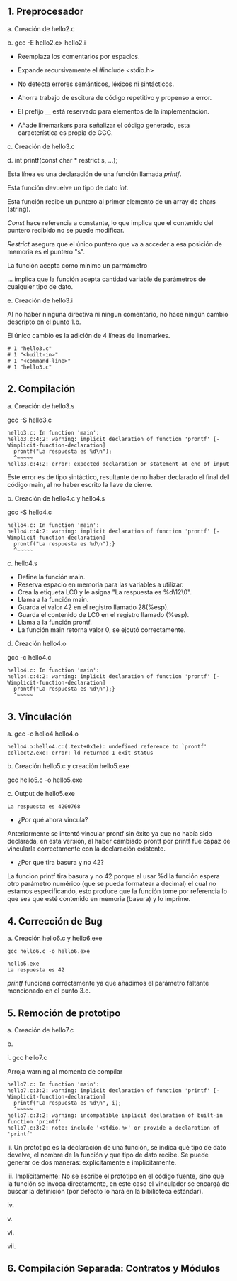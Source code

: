 ## 1. Preprocesador

a. Creación de hello2.c

b. gcc -E hello2.c> hello2.i

 - Reemplaza los comentarios por espacios.
 
 - Expande recursivamente el #include <stdio.h>
 
 - No detecta errores semánticos, léxicos ni sintácticos.
 
 - Ahorra trabajo de escitura de código repetitivo y propenso a error.
 
 - El prefijo __ está reservado para elementos de la implementación.
 
 - Añade linemarkers para señalizar el código generado, esta característica es propia de GCC.
 
c. Creación de hello3.c

d. int printf(const char * restrict s, ...);

Esta línea es una declaración de una función llamada _printf_.

Esta función devuelve un tipo de dato _int_.

Esta función recibe un puntero al primer elemento de un array de chars (string).

_Const_ hace referencia a constante, lo que implica que el contenido del puntero recibido no se puede modificar.

_Restrict_ asegura que el único puntero que va a acceder a esa posición de memoria es el puntero "s".

La función acepta como mínimo un parmámetro

... implica que la función acepta cantidad variable de parámetros de cualquier tipo de dato.

e. Creación de hello3.i

Al no haber ninguna directiva ni ningun comentario, no hace ningún cambio descripto en el punto 1.b.

El único cambio es la adición de 4 líneas de linemarkes.

```
# 1 "hello3.c"
# 1 "<built-in>"
# 1 "<command-line>"
# 1 "hello3.c"
```
  
  
## 2. Compilación
a. Creación de hello3.s

gcc -S hello3.c

``` 
hello3.c: In function 'main':
hello3.c:4:2: warning: implicit declaration of function 'prontf' [-Wimplicit-function-declaration]
  prontf("La respuesta es %d\n");
  ^~~~~~
hello3.c:4:2: error: expected declaration or statement at end of input
```

Este error es de tipo sintáctico, resultante de no haber declarado el final del código main, al no haber escrito la llave de cierre.

b. Creación de hello4.c y hello4.s

gcc -S hello4.c 
```
hello4.c: In function 'main':
hello4.c:4:2: warning: implicit declaration of function 'prontf' [-Wimplicit-function-declaration]
  prontf("La respuesta es %d\n");}
  ^~~~~~
```

c. hello4.s

- Define la función main.
- Reserva espacio en memoria para las variables a utilizar.
- Crea la etiqueta LC0 y le asigna "La respuesta es %d\12\0".
- Llama a la función main.
- Guarda el valor 42 en el registro llamado 28(%esp).
- Guarda el contenido de LC0 en el registro llamado (%esp).
- Llama a la función prontf.
- La función main retorna valor 0, se ejcutó correctamente.


d. Creación hello4.o

gcc -c hello4.c

```
hello4.c: In function 'main':
hello4.c:4:2: warning: implicit declaration of function 'prontf' [-Wimplicit-function-declaration]
  prontf("La respuesta es %d\n");}
  ^~~~~~
```

## 3. Vinculación

a. gcc -o hello4 hello4.o

```
hello4.o:hello4.c:(.text+0x1e): undefined reference to `prontf'
collect2.exe: error: ld returned 1 exit status
```

b. Creación hello5.c y creación hello5.exe

gcc hello5.c -o hello5.exe

c. Output de hello5.exe

```
La respuesta es 4200768
```

- ¿Por qué ahora vincula?

Anteriormente se intentó vincular prontf sin éxito ya que no había sido declarada, en esta versión, al haber cambiado prontf por printf fue capaz de vincularla correctamente con la declaración existente.

- ¿Por que tira basura y no 42?

La funcion printf tira basura y no 42 porque al usar %d la función espera otro parámetro numérico (que se pueda formatear a decimal) el cual no estamos especificando, esto produce que la función tome por referencia lo que sea que esté contenido en memoria (basura) y lo imprime.
  
## 4. Corrección de Bug

a. Creación hello6.c y hello6.exe

```
gcc hello6.c -o hello6.exe

hello6.exe 
La respuesta es 42
```
_printf_ funciona correctamente ya que añadimos el parámetro faltante mencionado en el punto 3.c.

## 5. Remoción de prototipo

a. Creación de hello7.c

b. 

i. gcc hello7.c

Arroja warning al momento de compilar

```
hello7.c: In function 'main':
hello7.c:3:2: warning: implicit declaration of function 'printf' [-Wimplicit-function-declaration]
  printf("La respuesta es %d\n", i);
  ^~~~~~
hello7.c:3:2: warning: incompatible implicit declaration of built-in function 'printf'
hello7.c:3:2: note: include '<stdio.h>' or provide a declaration of 'printf'
```

ii. Un prototipo es la declaración de una función, se indica qué tipo de dato develve, el nombre de la función y que tipo de dato recibe.
Se puede generar de dos maneras: explícitamente e implicitamente.

iii. Implícitamente: No se escribe el prototipo en el código fuente, sino que la función se invoca directamente, en este caso el vinculador se encargá de buscar la definición (por defecto lo hará en la bibilioteca estándar).

iv.

v.

vi.

vii.

## 6. Compilación Separada: Contratos y Módulos

## 
